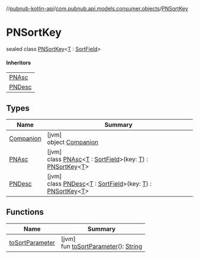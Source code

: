 //[pubnub-kotlin-api](../../../index.md)/[com.pubnub.api.models.consumer.objects](../index.md)/[PNSortKey](index.md)

# PNSortKey

sealed class [PNSortKey](index.md)&lt;[T](index.md) : [SortField](../-sort-field/index.md)&gt;

#### Inheritors

| |
|---|
| [PNAsc](-p-n-asc/index.md) |
| [PNDesc](-p-n-desc/index.md) |

## Types

| Name | Summary |
|---|---|
| [Companion](-companion/index.md) | [jvm]<br>object [Companion](-companion/index.md) |
| [PNAsc](-p-n-asc/index.md) | [jvm]<br>class [PNAsc](-p-n-asc/index.md)&lt;[T](-p-n-asc/index.md) : [SortField](../-sort-field/index.md)&gt;(key: [T](-p-n-asc/index.md)) : [PNSortKey](index.md)&lt;[T](-p-n-asc/index.md)&gt; |
| [PNDesc](-p-n-desc/index.md) | [jvm]<br>class [PNDesc](-p-n-desc/index.md)&lt;[T](-p-n-desc/index.md) : [SortField](../-sort-field/index.md)&gt;(key: [T](-p-n-desc/index.md)) : [PNSortKey](index.md)&lt;[T](-p-n-desc/index.md)&gt; |

## Functions

| Name | Summary |
|---|---|
| [toSortParameter](to-sort-parameter.md) | [jvm]<br>fun [toSortParameter](to-sort-parameter.md)(): [String](https://kotlinlang.org/api/latest/jvm/stdlib/kotlin/-string/index.html) |
